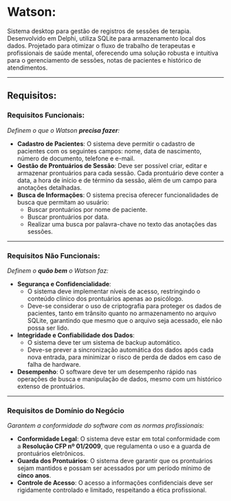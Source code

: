 # Watson:

Sistema desktop para gestão de registros de sessões de terapia. Desenvolvido em Delphi, utiliza SQLite para armazenamento local dos dados. Projetado para otimizar o fluxo de trabalho de terapeutas e profissionais de saúde mental, oferecendo uma solução robusta e intuitiva para o gerenciamento de sessões, notas de pacientes e histórico de atendimentos.

---

## Requisitos:

### Requisitos Funcionais:

_Definem o que o Watson **precisa fazer**:_

* **Cadastro de Pacientes**: O sistema deve permitir o cadastro de pacientes com os seguintes campos: nome, data de nascimento, número de documento, telefone e e-mail.
* **Gestão de Prontuários de Sessão**: Deve ser possível criar, editar e armazenar prontuários para cada sessão. Cada prontuário deve conter a data, a hora de início e de término da sessão, além de um campo para anotações detalhadas.
* **Busca de Informações**: O sistema precisa oferecer funcionalidades de busca que permitam ao usuário:
    * Buscar prontuários por nome de paciente.
    * Buscar prontuários por data.
    * Realizar uma busca por palavra-chave no texto das anotações das sessões.

---

### Requisitos Não Funcionais:

_Definem o **quão bem** o Watson faz:_

* **Segurança e Confidencialidade**:
    * O sistema deve implementar níveis de acesso, restringindo o conteúdo clínico dos prontuários apenas ao psicólogo.
    * Deve-se considerar o uso de criptografia para proteger os dados de pacientes, tanto em trânsito quanto no armazenamento no arquivo SQLite, garantindo que mesmo que o arquivo seja acessado, ele não possa ser lido.
* **Integridade e Confiabilidade dos Dados**:
    * O sistema deve ter um sistema de backup automático.
    * Deve-se prever a sincronização automática dos dados após cada nova entrada, para minimizar o risco de perda de dados em caso de falha de hardware.
* **Desempenho**: O software deve ter um desempenho rápido nas operações de busca e manipulação de dados, mesmo com um histórico extenso de prontuários.

---

### Requisitos de Domínio do Negócio

_Garantem a conformidade do software com as normas profissionais:_

* **Conformidade Legal**: O sistema deve estar em total conformidade com a **Resolução CFP nº 01/2009**, que regulamenta o uso e a guarda de prontuários eletrônicos.
* **Guarda dos Prontuários**: O sistema deve garantir que os prontuários sejam mantidos e possam ser acessados por um período mínimo de **cinco anos**.
* **Controle de Acesso**: O acesso a informações confidenciais deve ser rigidamente controlado e limitado, respeitando a ética profissional.
